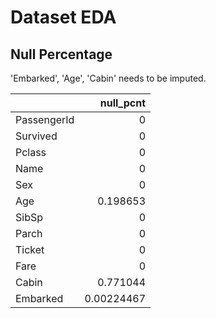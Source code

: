 # Dataset EDA

## Null Percentage

'Embarked', 'Age', 'Cabin' needs to be imputed.

|             |   null_pcnt |
|:------------|------------:|
| PassengerId |  0          |
| Survived    |  0          |
| Pclass      |  0          |
| Name        |  0          |
| Sex         |  0          |
| Age         |  0.198653   |
| SibSp       |  0          |
| Parch       |  0          |
| Ticket      |  0          |
| Fare        |  0          |
| Cabin       |  0.771044   |
| Embarked    |  0.00224467 |

